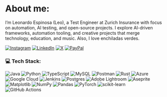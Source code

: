 # About me:
I’m Leonardo Espinosa (Leo), a Test Engineer at Zurich Insurance with focus on automation, AI testing, and open-source projects. I explore AI-driven frameworks, automation tooling, and creative projects that merge technology, education, and music. Also, I love enchiladas verdes.



[![Instagram](https://img.shields.io/badge/Instagram-%23E4405F.svg?style=for-the-badge&logo=Instagram&logoColor=white)](https://instagram.com/leonardespi) [![LinkedIn](https://img.shields.io/badge/LinkedIn-%230077B5.svg?style=for-the-badge&logo=linkedin&logoColor=white)](https://linkedin.com/in/leonardespi) [![X](https://img.shields.io/badge/X-black.svg?style=for-the-badge&logo=X&logoColor=white)](https://x.com/leonardespii)  [![PayPal](https://img.shields.io/badge/PayPal-00457C?style=for-the-badge&logo=paypal&logoColor=white)](https://paypal.me/lennyNY) 

### 💻 Tech Stack:
![Java](https://img.shields.io/badge/java-%23ED8B00.svg?style=flat-square&logo=openjdk&logoColor=white) ![Python](https://img.shields.io/badge/python-3670A0?style=flat-square&logo=python&logoColor=ffdd54) ![TypeScript](https://img.shields.io/badge/typescript-%23007ACC.svg?style=flat-square&logo=typescript&logoColor=white) ![MySQL](https://img.shields.io/badge/mysql-4479A1.svg?style=flat-square&logo=mysql&logoColor=white) ![Postman](https://img.shields.io/badge/Postman-FF6C37?style=flat-square&logo=postman&logoColor=white) ![Rust](https://img.shields.io/badge/rust-%23000000.svg?style=flat-square&logo=rust&logoColor=white) ![Azure](https://img.shields.io/badge/azure-%230072C6.svg?style=flat-square&logo=microsoftazure&logoColor=white) ![Google Cloud](https://img.shields.io/badge/GoogleCloud-%234285F4.svg?style=flat-square&logo=google-cloud&logoColor=white) ![Jenkins](https://img.shields.io/badge/jenkins-%232C5263.svg?style=flat-square&logo=jenkins&logoColor=white) ![Postgres](https://img.shields.io/badge/postgres-%23316192.svg?style=flat-square&logo=postgresql&logoColor=white) ![Adobe Lightroom](https://img.shields.io/badge/Adobe%20Lightroom-31A8FF.svg?style=flat-square&logo=Adobe%20Lightroom&logoColor=white) ![Aseprite](https://img.shields.io/badge/Aseprite-FFFFFF?style=flat-square&logo=Aseprite&logoColor=#7D929E) ![Matplotlib](https://img.shields.io/badge/Matplotlib-%23ffffff.svg?style=flat-square&logo=Matplotlib&logoColor=black) ![NumPy](https://img.shields.io/badge/numpy-%23013243.svg?style=flat-square&logo=numpy&logoColor=white) ![Pandas](https://img.shields.io/badge/pandas-%23150458.svg?style=flat-square&logo=pandas&logoColor=white) ![PyTorch](https://img.shields.io/badge/PyTorch-%23EE4C2C.svg?style=flat-square&logo=PyTorch&logoColor=white) ![scikit-learn](https://img.shields.io/badge/scikit--learn-%23F7931E.svg?style=flat-square&logo=scikit-learn&logoColor=white) ![GitHub Actions](https://img.shields.io/badge/github%20actions-%232671E5.svg?style=flat-square&logo=githubactions&logoColor=white)


<!-- Proudly created with GPRM ( https://gprm.itsvg.in ) -->
